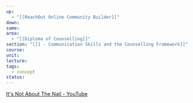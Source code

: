 ```yaml
---
up:
  - "[[ReachOut Online Community Builder]]"
down: 
same: 
area:
  - "[[Diploma of Counselling]]"
section: "[[1 - Communication Skills and the Counselling Framework]]"
course: 
unit: 
lecture: 
tags:
  - concept
status:
---
```

[It's Not About The Nail - YouTube](https://youtu.be/-4EDhdAHrOg)
